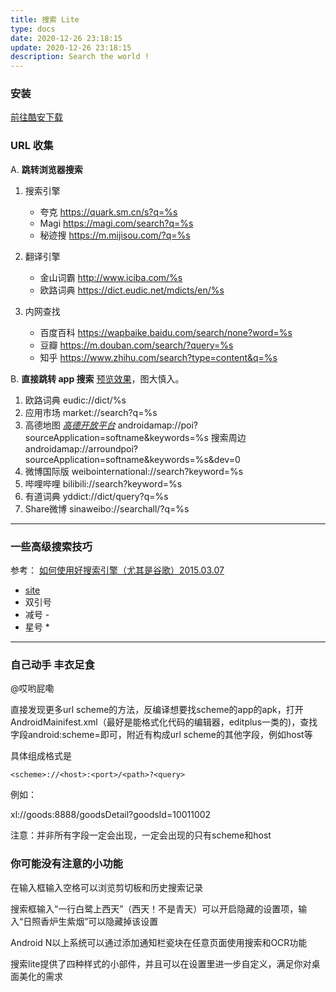```yaml
---
title: 搜索 Lite
type: docs
date: 2020-12-26 23:18:15
update: 2020-12-26 23:18:15
description: Search the world !
---
```


### 安装
[前往酷安下载](https://www.coolapk.com/apk/com.orekie.search)

### URL 收集

A. **跳转浏览器搜索**
1. 搜索引擎
   - 夸克
   https://quark.sm.cn/s?q=%s
   - Magi
   https://magi.com/search?q=%s
   - 秘迹搜
   https://m.mijisou.com/?q=%s

2. 翻译引擎
   - 金山词霸
   http://www.iciba.com/%s
   - 欧路词典
   https://dict.eudic.net/mdicts/en/%s

3. 内网查找
   - 百度百科
   https://wapbaike.baidu.com/search/none?word=%s
   - 豆瓣
   https://m.douban.com/search/?query=%s
   - 知乎
   https://www.zhihu.com/search?type=content&q=%s



B. **直接跳转 app 搜索**
[预览效果](https://www.helloimg.com/images/2020/12/27/8b2ec927c45286431fa5c6cdb07d.gif)，图大慎入。

1. 欧路词典
   eudic://dict/%s
2. 应用市场
   market://search?q=%s
3. 高德地图 *[高德开放平台](https://lbs.amap.com/api/amap-mobile/summary)*
   androidamap://poi?sourceApplication=softname&keywords=%s
   搜索周边
   androidamap://arroundpoi?sourceApplication=softname&keywords=%s&dev=0
4. 微博国际版
   weibointernational://search?keyword=%s
5. 哔哩哔哩
   bilibili://search?keyword=%s
6. 有道词典
   yddict://dict/query?q=%s
7. Share微博
   sinaweibo://searchall/?q=%s

---

### 一些高级搜索技巧
参考：
[如何使用好搜索引擎（尤其是谷歌）2015.03.07](https://www.xmind.net/m/Qzus/)

- [site](https://www.google.com/search?newwindow=1&domains=xmind.net&sxsrf=ALeKk02mgOka8Vyuob6xilcJhPD4DsEaJw%3A1609002777639&ei=GW_nX7K7JtT_wAPTvJvwDA&q=%E5%AE%89%E5%8D%93+site%3Aloafing.cn&oq=%E5%AE%89%E5%8D%93+site%3Aloafing.cn&gs_lcp=ChNtb2JpbGUtZ3dzLXdpei1zZXJwEANQ4uUHWLjnB2D76gdoAHAAeACAAZ4BiAGSA5IBAzAuM5gBAKABAcABAQ&sclient=mobile-gws-wiz-serp)
- 双引号
- 减号 -
- 星号 *

---

### 自己动手 丰衣足食

@哎哟屁嘞

直接发现更多url scheme的方法，反编译想要找scheme的app的apk，打开AndroidMainifest.xml（最好是能格式化代码的编辑器，editplus一类的)，查找字段android:scheme=即可，附近有构成url scheme的其他字段，例如host等

具体组成格式是

`<scheme>://<host>:<port>/<path>?<query>`

例如：

xl://goods:8888/goodsDetail?goodsId=10011002

注意：并非所有字段一定会出现，一定会出现的只有scheme和host


### 你可能没有注意的小功能

在输入框输入空格可以浏览剪切板和历史搜索记录

搜索框输入“一行白鹭上西天”（西天！不是青天）可以开启隐藏的设置项，输入“日照香炉生紫烟”可以隐藏掉该设置

Android N以上系统可以通过添加通知栏瓷块在任意页面使用搜索和OCR功能

搜索lite提供了四种样式的小部件，并且可以在设置里进一步自定义，满足你对桌面美化的需求

